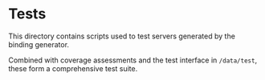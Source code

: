 Tests
=====
This directory contains scripts used to test servers generated by the binding generator.

Combined with coverage assessments and the test interface in `/data/test`, these form a
comprehensive test suite.
